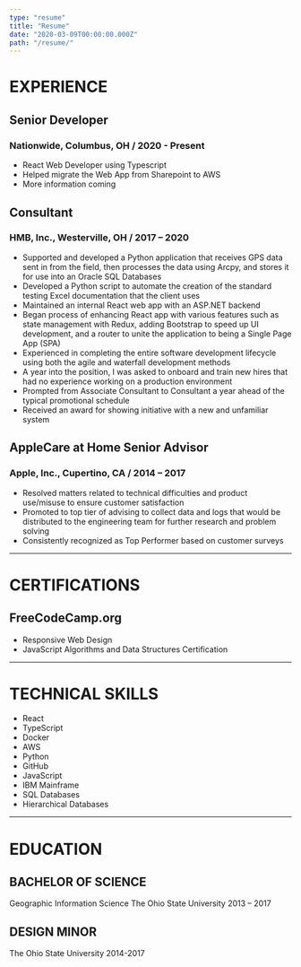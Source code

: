 ```yaml
---
type: "resume"
title: "Resume"
date: "2020-03-09T00:00:00.000Z"
path: "/resume/"
---
```

# EXPERIENCE

## Senior Developer

### Nationwide, Columbus, OH / 2020 - Present

- React Web Developer using Typescript
- Helped migrate the Web App from Sharepoint to AWS
- More information coming

## Consultant

### HMB, Inc., Westerville, OH / 2017 – 2020

- Supported and developed a Python application that receives GPS data sent in from the field, then processes the data using Arcpy, and stores it for use into an Oracle SQL Databases
- Developed a Python script to automate the creation of the standard testing Excel documentation that the client uses
- Maintained an internal React web app with an ASP.NET backend
- Began process of enhancing React app with various features such as state management with Redux, adding Bootstrap to speed up UI development, and a router to unite the application to being a Single Page App (SPA)
- Experienced in completing the entire software development lifecycle using both the agile and waterfall development methods
- A year into the position, I was asked to onboard and train new hires that had no experience working on a production environment
- Prompted from Associate Consultant to Consultant a year ahead of the typical promotional schedule
- Received an award for showing initiative with a new and unfamiliar system

## AppleCare at Home Senior Advisor

### Apple, Inc., Cupertino, CA / 2014 – 2017

- Resolved matters related to technical difficulties and product use/misuse to ensure customer satisfaction
- Promoted to top tier of advising to collect data and logs that would be distributed to the engineering team for further research and problem solving 
- Consistently recognized as Top Performer based on customer surveys

---

# CERTIFICATIONS

## FreeCodeCamp.org

- Responsive Web Design
- JavaScript Algorithms and Data Structures Certification

---

# TECHNICAL SKILLS

- React
- TypeScript
- Docker
- AWS
- Python
- GitHub
- JavaScript
- IBM Mainframe
- SQL Databases
- Hierarchical Databases

---

# EDUCATION

## BACHELOR OF SCIENCE

Geographic Information Science
The Ohio State University
2013 – 2017

## DESIGN MINOR

The Ohio State University
2014-2017
